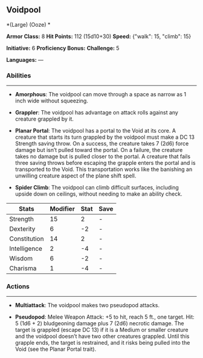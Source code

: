 ## Voidpool
*(Large) (Ooze) *

**Armor Class:** 8
**Hit Points:** 112 (15d10+30)
**Speed:** {"walk": 15, "climb": 15}

**Initiative:** 6
**Proficiency Bonus:**
**Challenge:** 5

**Languages:** —

### Abilities
 --- 
- **Amorphous**: The voidpool can move through a space as narrow as 1 inch wide without squeezing.

- **Grappler**: The voidpool has advantage on attack rolls against any creature grappled by it.

- **Planar Portal**: The voidpool has a portal to the Void at its core. A creature that starts its turn grappled by the voidpool must make a DC 13 Strength saving throw. On a success, the creature takes 7 (2d6) force damage but isn’t pulled toward the portal. On a failure, the creature takes no damage but is pulled closer to the portal. A creature that fails three saving throws before escaping the grapple enters the portal and is transported to the Void. This transportation works like the banishing an unwilling creature aspect of the plane shift spell.

- **Spider Climb**: The voidpool can climb difficult surfaces, including upside down on ceilings, without needing to make an ability check.



| Stats | Modifier | Stat | Save
| ---- | ---- | ---- | ---- |
| Strength | 15 | 2 | - |
| Dexterity | 6 | -2 | - |
| Constitution | 14 | 2 | - |
| Intelligence | 2 | -4 | - |
| Wisdom | 6 | -2 | - |
| Charisma | 1 | -4 | - |

### Actions
 --- 
- **Multiattack**: The voidpool makes two pseudopod attacks.

- **Pseudopod**: Melee Weapon Attack: +5 to hit, reach 5 ft., one target. Hit: 5 (1d6 + 2) bludgeoning damage plus 7 (2d6) necrotic damage. The target is grappled (escape DC 13) if it is a Medium or smaller creature and the voidpool doesn’t have two other creatures grappled. Until this grapple ends, the target is restrained, and it risks being pulled into the Void (see the Planar Portal trait).


